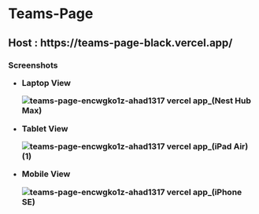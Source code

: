 <h1>Teams-Page</h1>
<h2>Host : https://teams-page-black.vercel.app/</h2>
<h3>Screenshots
<ul>
  <li>Laptop View</li>
  
![teams-page-encwgko1z-ahad1317 vercel app_(Nest Hub Max)](https://github.com/Ahad1317/teams-page/assets/96586030/27c9b89c-aee2-4e5f-9b43-1c94e7278065)

  <li>Tablet View</li>

![teams-page-encwgko1z-ahad1317 vercel app_(iPad Air) (1)](https://github.com/Ahad1317/teams-page/assets/96586030/fc521e0a-40b0-477e-b39f-0d354b045024)

  <li>Mobile View</li>

![teams-page-encwgko1z-ahad1317 vercel app_(iPhone SE)](https://github.com/Ahad1317/teams-page/assets/96586030/99bda82c-c182-4e6d-b0d1-5ea80879b0c9)


</ul>
</h3>
